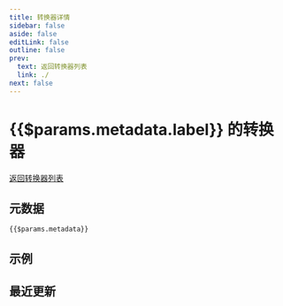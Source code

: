 ```yaml
---
title: 转换器详情
sidebar: false
aside: false
editLink: false
outline: false
prev:
  text: 返回转换器列表
  link: ./
next: false
---
```


<!-- markdownlint-disable -->

<script setup>
import { useData } from "vitepress";
const { params } = useData();
import TranslatorTimeline from "./components/TranslatorTimeline.vue"
</script>

# {{$params.metadata.label}} 的转换器

[返回转换器列表](./index.md)

## 元数据

```json-vue
{{$params.metadata}}
```

## 示例

<!-- @content -->

## 最近更新

<TranslatorTimeline :trends="params.trends" />

<style>
.vp-doc ul {
    list-style: none;
}
</style>
